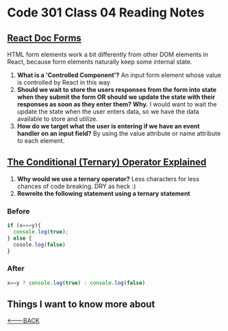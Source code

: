 # Code 301 Class 04 Reading Notes

## [React Doc Forms](https://reactjs.org/docs/forms.html)

HTML form elements work a bit differently from other DOM elements in React, because form elements naturally keep some internal state.

1. **What is a 'Controlled Component'?** An input form element whose value is controlled by React in this way
2. **Should we wait to store the users responses from the form into state when they submit the form OR should we update the state with their responses as soon as they enter them? Why.** I would want to wait the update the state when the user enters data, so we have the data available to store and utilize.
3. **How do we target what the user is entering if we have an event handler on an input field?** By using the value attribute or name attribute to each element.

## [The Conditional (Ternary) Operator Explained](https://codeburst.io/javascript-the-conditional-ternary-operator-explained-cac7218beeff)

1. **Why would we use a ternary operator?** Less characters for less chances of code breaking. DRY as heck :)
2. **Rewreite the following statement using a ternary statement**

### Before

```JavaScript
if (x===y){
  console.log(true);
} else {
  cosole.log(false)
}
```

### After

```JavaScript
x==y ? console.log(true) : console.log(false)
```

## Things I want to know more about

[<---BACK](README.md)
